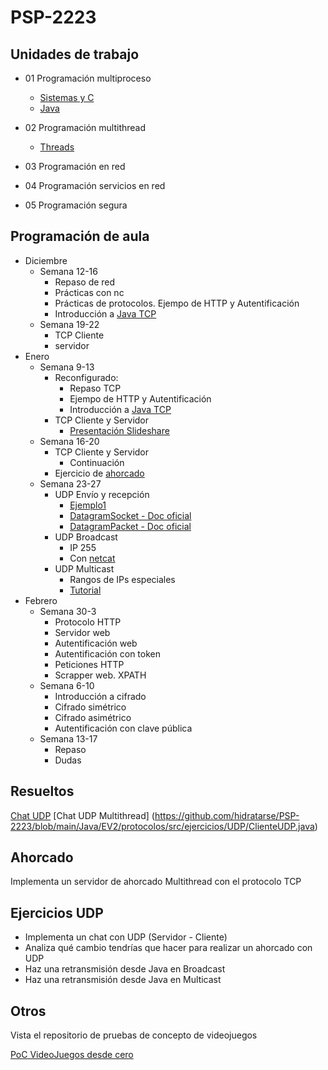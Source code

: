 # PSP-2223

## Unidades de trabajo

- 01 Programación multiproceso
  - [Sistemas y C](./UT1/README.md)
  - [Java](./UT1/README-Java.md)

- 02 Programación multithread
  - [Threads](./src/ut02hilos/)
- 03 Programación en red
- 04 Programación servicios en red
- 05 Programación segura

## Programación de aula

- Diciembre
  - Semana 12-16
  	- Repaso de red
  	- Prácticas con nc
  	- Prácticas de protocolos. Ejempo de HTTP y Autentificación
  	- Introducción a [Java TCP](https://www.geeksforgeeks.org/socket-programming-in-java/)
  - Semana 19-22
    - TCP Cliente
    - servidor
- Enero
  - Semana 9-13
    - Reconfigurado:
		- Repaso TCP
		- Ejempo de HTTP y Autentificación
		- Introducción a [Java TCP](https://www.geeksforgeeks.org/socket-programming-in-java/)
	- TCP Cliente y Servidor
		- [Presentación Slideshare](https://slideplayer.com/slide/16292964/)
  - Semana 16-20
  	- TCP Cliente y Servidor
		- Continuación
	- Ejercicio de [ahorcado](#Ahorcado)
  - Semana 23-27
  	- UDP Envío y recepción
		- [Ejemplo1](https://www.geeksforgeeks.org/working-udp-datagramsockets-java/)
		- [DatagramSocket - Doc oficial](https://docs.oracle.com/javase/7/docs/api/java/net/DatagramSocket.html) 
		- [DatagramPacket - Doc oficial](https://docs.oracle.com/javase/7/docs/api/java/net/DatagramPacket.html) 
  	- UDP Broadcast
		- IP 255
		- Con [netcat](https://stackoverflow.com/a/63216462)
	- UDP Multicast
		- Rangos de IPs especiales
		- [Tutorial](https://www.developer.com/design/how-to-multicast-using-java-sockets/)
- Febrero
  - Semana 30-3
    - Protocolo HTTP
  	- Servidor web
  	- Autentificación web
  	- Autentificación con token
	- Peticiones HTTP
  	- Scrapper web. XPATH
  - Semana 6-10
  	- Introducción a cifrado
  	- Cifrado simétrico
  	- Cifrado asimétrico
  	- Autentificación con clave pública
  - Semana 13-17
  	- Repaso
	- Dudas

## Resueltos

[Chat UDP](https://github.com/Zharell/PSP/blob/main/VisualCode/EVA2/java/UDP/ChatUDP/ChatUDPServer.java)
[Chat UDP Multithread]
(https://github.com/hidratarse/PSP-2223/blob/main/Java/EV2/protocolos/src/ejercicios/UDP/ClienteUDP.java)



## Ahorcado

Implementa un servidor de ahorcado Multithread con el protocolo TCP

## Ejercicios UDP

- Implementa un chat con UDP (Servidor - Cliente)
- Analiza qué cambio tendrías que hacer para realizar un ahorcado con UDP
- Haz una retransmisión desde Java en Broadcast
- Haz una retransmisión desde Java en Multicast

## Otros

Vista el repositorio de pruebas de concepto de videojuegos

[PoC VideoJuegos desde cero](https://github.com/JorgeDuenasLerin/Java-GUI-PoC-Juegos)

